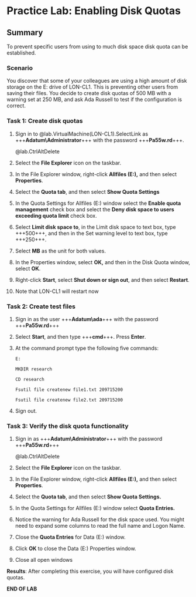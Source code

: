 # Practice Lab: Enabling Disk Quotas

## Summary

To prevent specific users from using to much disk space disk quota can be
established.

### Scenario

You discover that some of your colleagues are using a high amount of disk
storage on the E: drive of LON-CL1. This is preventing other users from saving
their files. You decide to create disk quotas of 500 MB with a warning set at
250 MB, and ask Ada Russell to test if the configuration is correct.

 
### Task 1: Create disk quotas

1.  Sign in to @lab.VirtualMachine(LON-CL1).SelectLink as +++**Adatum\\Administrator**+++ with the password
    +++**Pa55w.rd**+++.
    
    @lab.CtrlAltDelete

2.  Select the **File Explorer** icon on the taskbar.

3.  In the File Explorer window, right-click **Allfiles (E:),** and then select
    **Properties**.

4.  Select the **Quota tab**, and then select **Show Quota Settings**

5.  In the Quota Settings for Allfiles (E:) window select the **Enable quota
    management** check box and select the **Deny disk space to users exceeding
    quota limit** check box.

6.  Select **Limit disk space to**, in the Limit disk space to text box, type
    +++500+++, and then in the Set warning level to text box, type +++250+++.

7.  Select **MB** as the unit for both values.

8.  In the Properties window, select **OK,** and then in the Disk Quota window,
    select **OK**.

9.  Right-click **Start**, select **Shut down or sign out**, and then select
    **Restart**.

10. Note that LON-CL1 will restart now

###  

### Task 2: Create test files

1.  Sign in as the user +++**Adatum\\ada**+++ with the password +++**Pa55w.rd**+++

2.  Select **Start**, and then type +++**cmd**+++. Press **Enter**.

3.  At the command prompt type the following five commands:

    ```
    E:
    ```

    ```
    MKDIR research
    ```

    ```
    CD research
    ```

    ```
    Fsutil file createnew file1.txt 209715200
    ```

    ```
    Fsutil file createnew file2.txt 209715200
    ```

1.  Sign out.

###  

### Task 3: Verify the disk quota functionality 

1.  Sign in as +++**Adatum\\Administrator**+++ with the password +++**Pa55w.rd**+++

    @lab.CtrlAltDelete

2.  Select the **File Explorer** icon on the taskbar.

3.  In the File Explorer window, right-click **Allfiles (E:),** and then select
    **Properties**.

4.  Select the **Quota tab**, and then select **Show Quota Settings.**

5.  In the Quota Settings for Allfiles (E:) window select **Quota Entries.**

6.  Notice the warning for Ada Russell for the disk space used. You might need
    to expand some columns to read the full name and Logon Name.

7.  Close the **Quota Entries** for Data (E:) window.

8.  Click **OK** to close the Data (E:) Properties window.

9.  Close all open windows

**Results**: After completing this exercise, you will have configured disk
quotas.

**END OF LAB**
